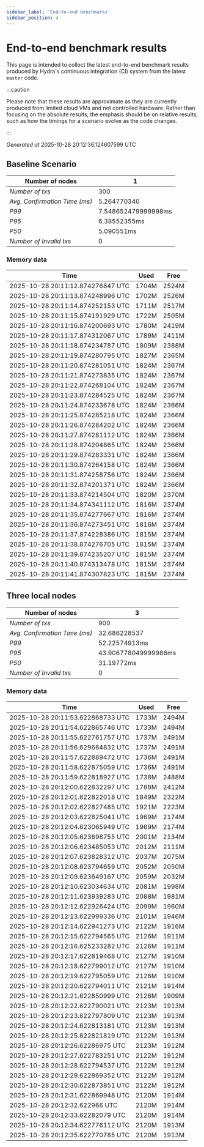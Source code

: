 ```yaml
--- 
sidebar_label: 'End-to-end benchmarks' 
sidebar_position: 4 
--- 
```


# End-to-end benchmark results 

This page is intended to collect the latest end-to-end benchmark  results produced by Hydra's continuous integration (CI) system from  the latest `master` code.

:::caution

Please note that these results are approximate  as they are currently produced from limited cloud VMs and not controlled hardware.  Rather than focusing on the absolute results,   the emphasis should be on relative results,  such as how the timings for a scenario evolve as the code changes.

:::

_Generated at_  2025-10-28 20:12:36.124607599 UTC


## Baseline Scenario



| Number of nodes |  1 | 
| -- | -- |
| _Number of txs_ | 300 |
| _Avg. Confirmation Time (ms)_ | 5.264770340 |
| _P99_ | 7.548652479999998ms |
| _P95_ | 6.38552355ms |
| _P50_ | 5.090551ms |
| _Number of Invalid txs_ | 0 |
      

### Memory data 

 | Time | Used | Free | 
|------------------------------------|------|------|
 | 2025-10-28 20:11:12.874276847 UTC | 1704M | 2524M | 
 | 2025-10-28 20:11:13.874248996 UTC | 1702M | 2526M | 
 | 2025-10-28 20:11:14.874252153 UTC | 1711M | 2517M | 
 | 2025-10-28 20:11:15.874191929 UTC | 1722M | 2505M | 
 | 2025-10-28 20:11:16.874200693 UTC | 1780M | 2419M | 
 | 2025-10-28 20:11:17.874312067 UTC | 1789M | 2411M | 
 | 2025-10-28 20:11:18.874234787 UTC | 1809M | 2388M | 
 | 2025-10-28 20:11:19.874280795 UTC | 1827M | 2365M | 
 | 2025-10-28 20:11:20.874281051 UTC | 1824M | 2367M | 
 | 2025-10-28 20:11:21.874273835 UTC | 1824M | 2367M | 
 | 2025-10-28 20:11:22.874268104 UTC | 1824M | 2367M | 
 | 2025-10-28 20:11:23.874284525 UTC | 1824M | 2367M | 
 | 2025-10-28 20:11:24.874233678 UTC | 1824M | 2366M | 
 | 2025-10-28 20:11:25.874285218 UTC | 1824M | 2366M | 
 | 2025-10-28 20:11:26.874284202 UTC | 1824M | 2366M | 
 | 2025-10-28 20:11:27.874281112 UTC | 1824M | 2366M | 
 | 2025-10-28 20:11:28.874204865 UTC | 1824M | 2366M | 
 | 2025-10-28 20:11:29.874283331 UTC | 1824M | 2366M | 
 | 2025-10-28 20:11:30.874264158 UTC | 1824M | 2366M | 
 | 2025-10-28 20:11:31.874258756 UTC | 1824M | 2366M | 
 | 2025-10-28 20:11:32.874201371 UTC | 1824M | 2366M | 
 | 2025-10-28 20:11:33.874214504 UTC | 1820M | 2370M | 
 | 2025-10-28 20:11:34.874341112 UTC | 1816M | 2374M | 
 | 2025-10-28 20:11:35.874277667 UTC | 1816M | 2374M | 
 | 2025-10-28 20:11:36.874273451 UTC | 1816M | 2374M | 
 | 2025-10-28 20:11:37.874228386 UTC | 1815M | 2374M | 
 | 2025-10-28 20:11:38.874276705 UTC | 1815M | 2374M | 
 | 2025-10-28 20:11:39.874235207 UTC | 1815M | 2374M | 
 | 2025-10-28 20:11:40.874313478 UTC | 1815M | 2374M | 
 | 2025-10-28 20:11:41.874307823 UTC | 1815M | 2374M | 


## Three local nodes



| Number of nodes |  3 | 
| -- | -- |
| _Number of txs_ | 900 |
| _Avg. Confirmation Time (ms)_ | 32.686228537 |
| _P99_ | 52.22574913ms |
| _P95_ | 43.906778049999986ms |
| _P50_ | 31.19772ms |
| _Number of Invalid txs_ | 0 |
      

### Memory data 

 | Time | Used | Free | 
|------------------------------------|------|------|
 | 2025-10-28 20:11:53.622868733 UTC | 1733M | 2494M | 
 | 2025-10-28 20:11:54.622865746 UTC | 1733M | 2494M | 
 | 2025-10-28 20:11:55.622761757 UTC | 1737M | 2491M | 
 | 2025-10-28 20:11:56.629664832 UTC | 1737M | 2491M | 
 | 2025-10-28 20:11:57.622889472 UTC | 1736M | 2491M | 
 | 2025-10-28 20:11:58.622875059 UTC | 1736M | 2491M | 
 | 2025-10-28 20:11:59.622818927 UTC | 1738M | 2488M | 
 | 2025-10-28 20:12:00.622832297 UTC | 1788M | 2412M | 
 | 2025-10-28 20:12:01.622822018 UTC | 1849M | 2322M | 
 | 2025-10-28 20:12:02.622827485 UTC | 1921M | 2223M | 
 | 2025-10-28 20:12:03.622825041 UTC | 1969M | 2174M | 
 | 2025-10-28 20:12:04.623065949 UTC | 1969M | 2174M | 
 | 2025-10-28 20:12:05.623696755 UTC | 2001M | 2134M | 
 | 2025-10-28 20:12:06.623485053 UTC | 2012M | 2111M | 
 | 2025-10-28 20:12:07.623828312 UTC | 2037M | 2075M | 
 | 2025-10-28 20:12:08.623794659 UTC | 2052M | 2050M | 
 | 2025-10-28 20:12:09.623649167 UTC | 2059M | 2032M | 
 | 2025-10-28 20:12:10.623034634 UTC | 2081M | 1998M | 
 | 2025-10-28 20:12:11.623939283 UTC | 2088M | 1981M | 
 | 2025-10-28 20:12:12.622926424 UTC | 2099M | 1960M | 
 | 2025-10-28 20:12:13.622999336 UTC | 2101M | 1946M | 
 | 2025-10-28 20:12:14.622941273 UTC | 2122M | 1916M | 
 | 2025-10-28 20:12:15.622794565 UTC | 2126M | 1911M | 
 | 2025-10-28 20:12:16.625233282 UTC | 2126M | 1911M | 
 | 2025-10-28 20:12:17.622819468 UTC | 2127M | 1910M | 
 | 2025-10-28 20:12:18.622799012 UTC | 2127M | 1910M | 
 | 2025-10-28 20:12:19.622795059 UTC | 2126M | 1910M | 
 | 2025-10-28 20:12:20.622794011 UTC | 2121M | 1914M | 
 | 2025-10-28 20:12:21.622850999 UTC | 2126M | 1909M | 
 | 2025-10-28 20:12:22.622790021 UTC | 2123M | 1913M | 
 | 2025-10-28 20:12:23.622797809 UTC | 2123M | 1913M | 
 | 2025-10-28 20:12:24.622813181 UTC | 2123M | 1913M | 
 | 2025-10-28 20:12:25.622821819 UTC | 2122M | 1913M | 
 | 2025-10-28 20:12:26.62286975 UTC | 2123M | 1912M | 
 | 2025-10-28 20:12:27.622783251 UTC | 2122M | 1912M | 
 | 2025-10-28 20:12:28.622794537 UTC | 2122M | 1912M | 
 | 2025-10-28 20:12:29.622869352 UTC | 2122M | 1912M | 
 | 2025-10-28 20:12:30.622873851 UTC | 2122M | 1912M | 
 | 2025-10-28 20:12:31.622869948 UTC | 2120M | 1914M | 
 | 2025-10-28 20:12:32.622966 UTC | 2120M | 1914M | 
 | 2025-10-28 20:12:33.62282079 UTC | 2120M | 1914M | 
 | 2025-10-28 20:12:34.622776112 UTC | 2120M | 1913M | 
 | 2025-10-28 20:12:35.622770785 UTC | 2120M | 1913M | 

